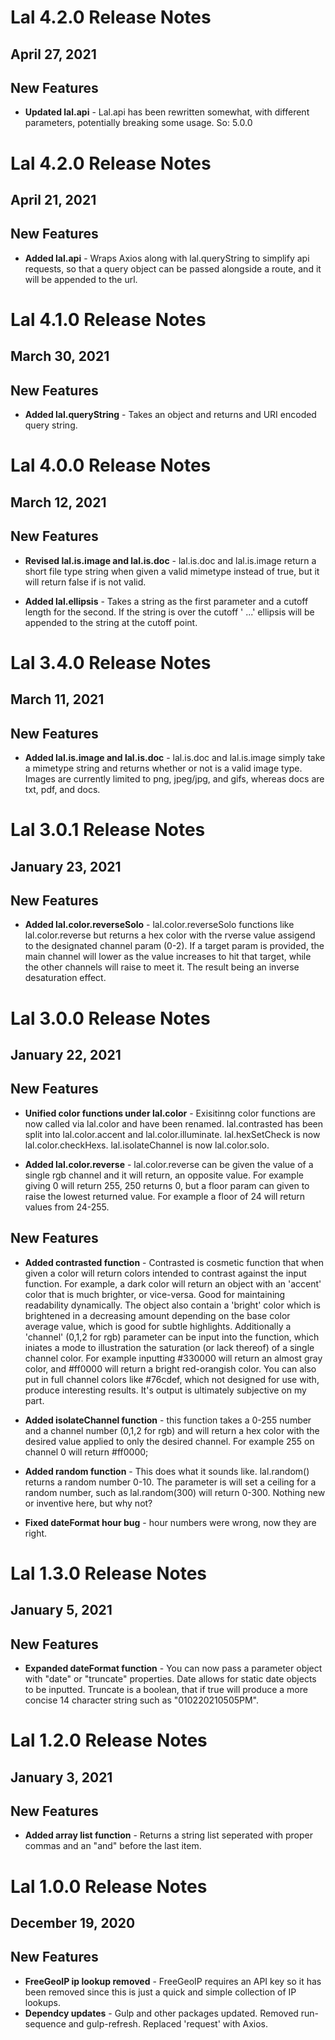 # Lal 4.2.0 Release Notes
## April 27, 2021

## New Features
* **Updated lal.api** - Lal.api has been rewritten somewhat, with different parameters, potentially breaking some usage. So: 5.0.0

# Lal 4.2.0 Release Notes
## April 21, 2021

## New Features
* **Added lal.api** - Wraps Axios along with lal.queryString to simplify api requests, so that a query object can be passed alongside a route, and it will be appended to the url.

# Lal 4.1.0 Release Notes
## March 30, 2021

## New Features
* **Added lal.queryString** - Takes an object and returns and URI encoded query string.

# Lal 4.0.0 Release Notes
## March 12, 2021

## New Features
* **Revised lal.is.image and lal.is.doc** - lal.is.doc and lal.is.image return a short file type string when given a valid mimetype instead of true, but it will return false if is not valid. 

* **Added lal.ellipsis** - Takes a string as the first parameter and a cutoff length for the second. If the string is over the cutoff ' ...' ellipsis will be appended to the string at the cutoff point.

# Lal 3.4.0 Release Notes
## March 11, 2021

## New Features
* **Added lal.is.image and lal.is.doc** - lal.is.doc and lal.is.image simply take a mimetype string and returns whether or not is a valid image type. Images are currently limited to png, jpeg/jpg, and gifs, whereas docs are txt, pdf, and docs.

# Lal 3.0.1 Release Notes
## January 23, 2021

## New Features
* **Added lal.color.reverseSolo** - lal.color.reverseSolo functions like lal.color.reverse but returns a hex color with the rverse value assigend to the designated channel param (0-2). If a target param is provided, the main channel will lower as the value increases to hit that target, while the other channels will raise to meet it. The result being an inverse desaturation effect.

# Lal 3.0.0 Release Notes
## January 22, 2021

## New Features
* **Unified color functions under lal.color** - Exisitinng color functions are now called via lal.color and have been renamed. lal.contrasted has been split into lal.color.accent and lal.color.illuminate. lal.hexSetCheck is now lal.color.checkHexs. lal.isolateChannel is now lal.color.solo.

* **Added lal.color.reverse** - lal.color.reverse can be given the value of a single rgb channel and it will return, an opposite value. For example giving 0 will return 255, 250 returns 0, but a floor param can given to raise the lowest returned value. For example a floor of 24 will return values from 24-255. 

## New Features
* **Added contrasted function** - Contrasted is cosmetic function that when given a color will return colors intended to contrast against the input function. For example, a dark color will return an object with an 'accent' color that is much brighter, or vice-versa. Good for maintaining readability dynamically. The object also contain a 'bright' color which is brightened in a decreasing amount depending on the base color average value, which is good for subtle highlights.
Additionally a 'channel' (0,1,2 for rgb) parameter can be input into the function, which iniates a mode to illustration the saturation (or lack thereof) of a single channel color. For example inputting #330000 will return an almost gray color, and #ff0000 will return a bright red-orangish color. You can also put in full channel colors like #76cdef, which not designed for use with, produce interesting results.
It's output is ultimately subjective on my part.

* **Added isolateChannel function** - this function takes a 0-255 number and a channel number (0,1,2 for rgb) and will return a hex color with the desired value applied to only the desired channel. For example 255 on channel 0 will return #ff0000;

* **Added random function** - This does what it sounds like. lal.random() returns a random number 0-10. The parameter is will set a ceiling for a random number, such as lal.random(300) will return 0-300. Nothing new or inventive here, but why not?

* **Fixed dateFormat hour bug** - hour numbers were wrong, now they are right.

# Lal 1.3.0 Release Notes
## January 5, 2021

## New Features
* **Expanded dateFormat function** - You can now pass a parameter object with "date" or  "truncate" properties. Date allows for static date objects to be inputted. Truncate is a boolean, that if true will produce a more concise  14 character string such as "010220210505PM".

# Lal 1.2.0 Release Notes
## January 3, 2021

## New Features
* **Added array list function** - Returns a string list seperated with proper commas and an "and" before the last item.

# Lal 1.0.0 Release Notes
## December 19, 2020

## New Features
* **FreeGeoIP ip lookup removed** - FreeGeoIP requires an API key so it has been removed since this is just a quick and simple collection of IP lookups.
* **Dependcy updates** - Gulp and other packages updated. Removed run-sequence and gulp-refresh. Replaced 'request' with Axios.
